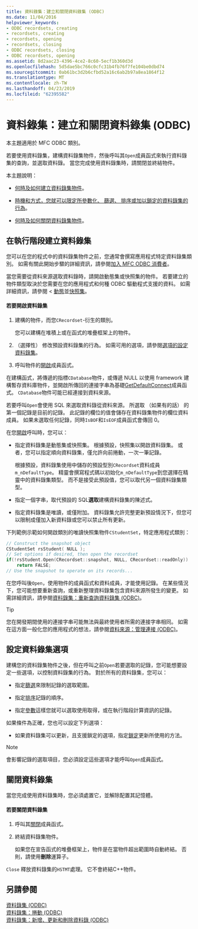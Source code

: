 ```yaml
---
title: 資料錄集：建立和關閉資料錄集 (ODBC)
ms.date: 11/04/2016
helpviewer_keywords:
- ODBC recordsets, creating
- recordsets, creating
- recordsets, opening
- recordsets, closing
- ODBC recordsets, closing
- ODBC recordsets, opening
ms.assetid: 8d2aac23-4396-4ce2-8c60-5ecf1b360d3d
ms.openlocfilehash: 5d5dae5bc766c0cfc31b4fb76f7fe104be0dbd74
ms.sourcegitcommit: 0ab61bc3d2b6cfbd52a16c6ab2b97a8ea1864f12
ms.translationtype: MT
ms.contentlocale: zh-TW
ms.lasthandoff: 04/23/2019
ms.locfileid: "62395582"
---
```

# <a name="recordset-creating-and-closing-recordsets-odbc"></a>資料錄集：建立和關閉資料錄集 (ODBC)

本主題適用於 MFC ODBC 類別。

若要使用資料錄集，建構資料錄集物件，然後呼叫其`Open`成員函式來執行資料錄集的查詢，並選取資料錄。 當您完成使用資料錄集時，請關閉並終結物件。

本主題說明：

- [何時及如何建立資料錄集物件](#_core_creating_recordsets_at_run_time)。

- [時機和方式，您就可以限定所參數化、 篩選、 排序或加以鎖定的資料錄集的行為](#_core_setting_recordset_options)。

- [何時及如何關閉資料錄集物件](#_core_closing_a_recordset)。

##  <a name="_core_creating_recordsets_at_run_time"></a> 在執行階段建立資料錄集

您可以在您的程式中的資料錄集物件之前，您通常會撰寫應用程式特定資料錄集類別。 如需有關此開始步驟的詳細資訊，請參閱[加入 MFC ODBC 消費者](../../mfc/reference/adding-an-mfc-odbc-consumer.md)。

當您需要從資料來源選取資料錄時，請開啟動態集或快照集的物件。 若要建立的物件類型取決於您需要在您的應用程式和何種 ODBC 驅動程式支援的資料。 如需詳細資訊，請參閱 <<c0> [ 動態](../../data/odbc/dynaset.md)並[快照集](../../data/odbc/snapshot.md)。

#### <a name="to-open-a-recordset"></a>若要開啟資料錄集

1. 建構的物件，而您`CRecordset`-衍生的類別。

   您可以建構在堆積上或在函式的堆疊框架上的物件。

1. （選擇性） 修改預設資料錄集的行為。 如需可用的選項，請參閱[選項的設定資料錄集](#_core_setting_recordset_options)。

1. 呼叫物件的[開啟](../../mfc/reference/crecordset-class.md#open)成員函式。

在建構函式，將傳遞的指標`CDatabase`物件，或傳遞 NULL 以使用 framework 建構暫存資料庫物件，並開啟所傳回的連接字串為基礎[GetDefaultConnect](../../mfc/reference/crecordset-class.md#getdefaultconnect)成員函式。 `CDatabase`物件可能已經連接到資料來源。

若要呼叫`Open`會使用 SQL 來選取資料錄從資料來源。 所選取 （如果有的話） 的第一個記錄是目前的記錄。 此記錄的欄位的值會儲存在資料錄集物件的欄位資料成員。 如果未選取任何記錄，同時`IsBOF`和`IsEOF`成員函式會傳回 0。

在您[開啟](../../mfc/reference/crecordset-class.md#open)呼叫時，您可以：

- 指定資料錄集是動態集或快照集。 根據預設，快照集以開啟資料錄集。 或者，您可以指定順向資料錄集，僅允許向前捲動，一次一筆記錄。

   根據預設，資料錄集使用中儲存的預設型別`CRecordset`資料成員`m_nDefaultType`。 精靈會撰寫程式碼以初始化`m_nDefaultType`到您選擇在精靈中的資料錄集類型。 而不是接受此預設值，您可以取代另一個資料錄集類型。

- 指定一個字串，取代預設的 SQL**選取**建構資料錄集的陳述式。

- 指定資料錄集是唯讀，或僅附加。 資料錄集允許完整更新預設情況下，但您可以限制成僅加入新資料錄或您可以禁止所有更新。

下列範例示範如何開啟類別的唯讀快照集物件`CStudentSet`，特定應用程式類別：

```cpp
// Construct the snapshot object
CStudentSet rsStudent( NULL );
// Set options if desired, then open the recordset
if(!rsStudent.Open(CRecordset::snapshot, NULL, CRecordset::readOnly))
    return FALSE;
// Use the snapshot to operate on its records...
```

在您呼叫後`Open`，使用物件的成員函式和資料成員，才能使用記錄。 在某些情況下，您可能想要重新查詢，或重新整理資料錄集包含資料來源所發生的變更。 如需詳細資訊，請參閱[資料錄集：重新查詢資料錄集 (ODBC)](../../data/odbc/recordset-requerying-a-recordset-odbc.md)。

> [!TIP]
>  您在開發期間使用的連接字串可能無法與最終使用者所需的連接字串相同。 如需在這方面一般化您的應用程式的想法，請參閱[資料來源：管理連接 (ODBC)](../../data/odbc/data-source-managing-connections-odbc.md)。

##  <a name="_core_setting_recordset_options"></a> 設定資料錄集選項

建構您的資料錄集物件之後，但在呼叫之前`Open`若要選取的記錄，您可能想要設定一些選項，以控制資料錄集的行為。 對於所有的資料錄集，您可以：

- 指定[篩選](../../data/odbc/recordset-filtering-records-odbc.md)來限制記錄的選取範圍。

- 指定[排序](../../data/odbc/recordset-sorting-records-odbc.md)記錄的順序。

- 指定[參數](../../data/odbc/recordset-parameterizing-a-recordset-odbc.md)這樣您就可以選取使用取得，或在執行階段計算資訊的記錄。

如果條件為正確，您也可以設定下列選項：

- 如果資料錄集可以更新，且支援鎖定的選項，指定[鎖定](../../data/odbc/recordset-locking-records-odbc.md)更新所使用的方法。

> [!NOTE]
>  會影響記錄的選取項目，您必須設定這些選項才能呼叫`Open`成員函式。

##  <a name="_core_closing_a_recordset"></a> 關閉資料錄集

當您完成使用資料錄集時，您必須處置它，並解除配置其記憶體。

#### <a name="to-close-a-recordset"></a>若要關閉資料錄集

1. 呼叫其[關閉](../../mfc/reference/crecordset-class.md#close)成員函式。

1. 終結資料錄集物件。

   如果您在宣告函式的堆疊框架上，物件是在當物件超出範圍時自動終結。 否則，請使用**刪除**運算子。

`Close` 釋放資料錄集的`HSTMT`處理。 它不會終結C++物件。

## <a name="see-also"></a>另請參閱

[資料錄集 (ODBC)](../../data/odbc/recordset-odbc.md)<br/>
[資料錄集：捲動 (ODBC)](../../data/odbc/recordset-scrolling-odbc.md)<br/>
[資料錄集：新增、更新和刪除資料錄 (ODBC)](../../data/odbc/recordset-adding-updating-and-deleting-records-odbc.md)